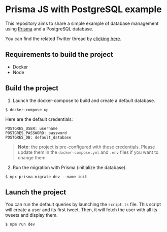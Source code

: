 # Prisma JS with PostgreSQL example

This repository aims to share a simple example of database management using [Prisma](https://www.prisma.io/) and a PostgreSQL database.

You can find the related Twitter thread by [clicking here](https://twitter.com/gaelgthomas/status/1423993422088708099).

## Requirements to build the project

- Docker
- Node

## Build the project

1. Launch the docker-compose to build and create a default database.

```
$ docker-compose up
```

Here are the default credentials:

```
POSTGRES_USER: username
POSTGRES_PASSWORD: password
POSTGRES_DB: default_database
```

> **Note:** the project is pre-configured with these credentials. Please update them in the `docker-compose.yml` and `.env` files if you want to change them.

2. Run the migration with Prisma (initialize the database).

```
$ npx prisma migrate dev --name init
```

## Launch the project

You can run the default queries by launching the `script.ts` file.
This script will create a user and its first tweet. Then, it will fetch the user with all its tweets and display them.

```
$ npm run dev
```
